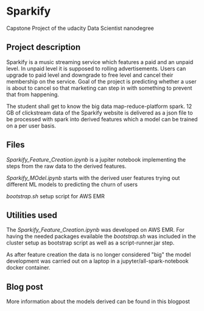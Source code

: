 # Sparkify

Capstone Project of the udacity Data Scientist nanodegree

## Project description

Sparkify is a music streaming service which features a paid and an unpaid level. In unpaid level it is supposed to rolling advertisements.
Users can upgrade to paid level and downgrade to free level and cancel their membership on the service.
Goal of the project is predicting whether a user is about to cancel so that marketing can step in with something to prevent that from
happening.

The student shall get to know the big data map-reduce-platform spark. 12 GB of clickstream data of the Sparkify website is delivered
as a json file to be processed with spark into derived features which a model can be trained on a per user basis.

## Files

*Sparkify_Feature_Creation.ipynb* is a jupiter notebook implementing the steps from the raw data to the derived features.

*Sparkify_MOdel.ipynb* starts with the derived user features trying out different ML models to predicting the churn of users

*bootstrap.sh* setup script for AWS EMR

## Utilities used

The *Sparkify_Feature_Creation.ipynb* was developed on AWS EMR. For having the needed packages evailable the *bootstrap.sh* was included in the cluster setup
as bootstrap script as well as a script-runner.jar step.

As after feature creation the data is no longer considered "big" the model development was carried out on a laptop in a jupyter/all-spark-notebook docker container.

## Blog post

More information about the models derived can be found in this blogpost
